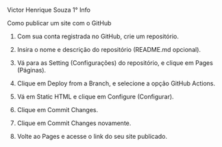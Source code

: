 Victor Henrique Souza
1° Info

Como publicar um site com o GitHub

1. Com sua conta registrada no GitHub, crie um repositório.

2. Insira o nome e descrição do repositório (README.md opcional).

3. Vá para as Setting (Configurações) do repositório, e clique em Pages (Páginas).

4. Clique em Deploy from a Branch, e selecione a opção GitHub Actions.

5. Vá em Static HTML e clique em Configure (Configurar).

6. Clique em Commit Changes.

7. Clique em Commit Changes novamente.

8. Volte ao Pages e acesse o link do seu site publicado.